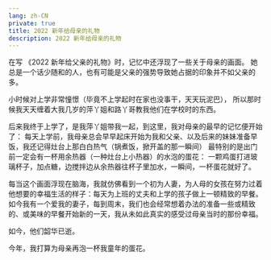 ```yaml
---
lang: zh-CN
private: true
title: 2022 新年给母亲的礼物
description: 2022 新年给母亲的礼物
---
```


在写 《2022 新年给父亲的礼物》时，记忆中还浮现了一些关于母亲的画面。
她总是一个话少随和的人，也有可能是父亲的强势导致她占据的印象并不如父亲的多。

小时候对上学非常憧憬（毕竟不上学起时在家也没事干，天天玩泥巴），
所以那时候我天天缠着大我几岁的萍丫姐和路丫哥教我他们在学校时的东西。

后来我终于上学了，是我萍丫姐带我一起，到这里，我对母亲的最早的记忆便开始了：
每天上学前，我母亲总会早早起床开始为我和父亲、以及后来的妹妹准备早饭，我还记得灶台上那白白热气（锅煮饭，掀开盖的那一瞬间）
最特别的是出门前一定会有一杯用余热器（一种灶台上小热器）的水泡的蛋花：
一颗鸡蛋打进玻璃杯子，加点糖，边搅拌边从余热器往杯子里加水，一瞬间，一杯蛋花就好了。

每当这个画面浮现在脑海，我就仿佛看到一个初为人妻，为人母的女孩在努力过着他想要的幸福生活的样子：每天为上班的丈夫和上学的孩子做上一顿精致的早餐。
如今我有一个爱我的妻子，每到周末，我们也会经常想着办法的准备一些或精致的、或美味的早餐开始新的一天，我从未如此真实的感受过母亲当时的那份幸福。

如今，他们韶华已逝。

今年，我打算为母亲再泡一杯我童年的蛋花。
